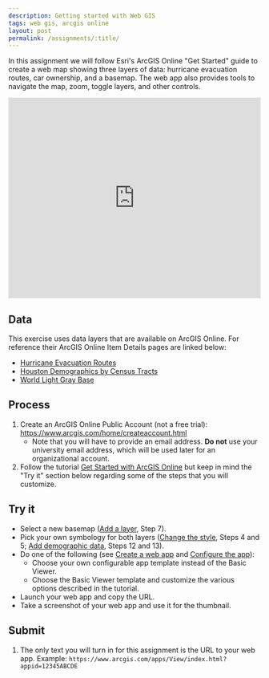 ```yaml
---
description: Getting started with Web GIS
tags: web gis, arcgis online
layout: post
permalink: /assignments/:title/
---
```

In this assignment we will follow Esri's ArcGIS Online "Get Started" guide to create a web map showing three layers of data: hurricane evacuation routes, car ownership, and a basemap. The web app also provides tools to navigate the map, zoom, toggle layers, and other controls.  

<iframe width="100%" height="400" src="https://www.arcgis.com/apps/View/index.html?appid=bb95d8957eb6471fb2e6a0217171dbc6" frameborder="0" allowfullscreen></iframe>

## Data
This exercise uses data layers that are available on ArcGIS Online. For reference their ArcGIS Online Item Details pages are linked below:  
- [Hurricane Evacuation Routes](https://www.arcgis.com/home/item.html?id=8dd859379d904396b776f5428afc8f10)  
- [Houston Demographics by Census Tracts](https://www.arcgis.com/home/item.html?id=69016c145246426bb13cd90c92b3118d)  
- [World Light Gray Base](https://www.arcgis.com/home/item.html?id=ed712cb1db3e4bae9e85329040fb9a49)  

## Process
1. Create an ArcGIS Online Public Account (not a free trial): <https://www.arcgis.com/home/createaccount.html>  
   * Note that you will have to provide an email address. **Do not** use your university email address, which will be used later for an organizational account.  
2. Follow the tutorial [Get Started with ArcGIS Online](https://learn.arcgis.com/en/projects/get-started-with-arcgis-online/) but keep in mind the "Try it" section below regarding some of the steps that you will customize.

## Try it
- Select a new basemap ([Add a layer](https://learn.arcgis.com/en/projects/get-started-with-arcgis-online/#subsection-2), Step 7).  
- Pick your own symbology for both layers ([Change the style](https://learn.arcgis.com/en/projects/get-started-with-arcgis-online/#subsection-4), Steps 4 and 5; [Add demographic data](https://learn.arcgis.com/en/projects/get-started-with-arcgis-online/#subsection-5), Steps 12 and 13).  
- Do one of the following (see [Create a web app](https://learn.arcgis.com/en/projects/get-started-with-arcgis-online/#subsection-7) and [Configure the app](https://learn.arcgis.com/en/projects/get-started-with-arcgis-online/#subsection-8)):
  - Choose your own configurable app template instead of the Basic Viewer.
  - Choose the Basic Viewer template and customize the various options described in the tutorial.  
- Launch your web app and copy the URL.
- Take a screenshot of your web app and use it for the thumbnail.    
    
## Submit
1. The only text you will turn in for this assignment is the URL to your web app. Example: `https://www.arcgis.com/apps/View/index.html?appid=12345ABCDE`  
